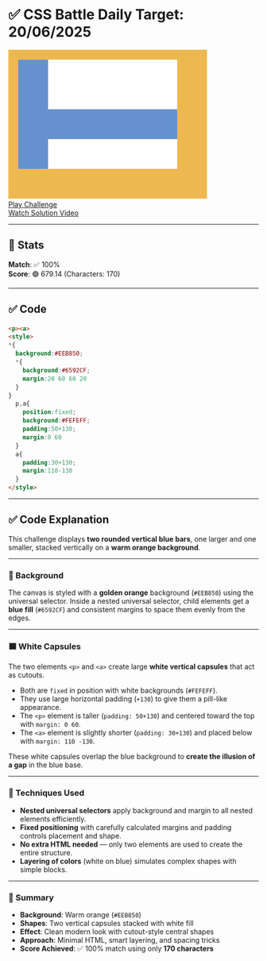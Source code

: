 # ✅ CSS Battle Daily Target: 20/06/2025

![Target](./images/20.png)  
[Play Challenge](https://cssbattle.dev/play/cWfGYKqrpqbCmDs1qoKx)  
[Watch Solution Video](https://youtube.com/shorts/3yidVVZU1vU)

---

## 🔢 Stats

**Match**: ✅ 100%  
**Score**: 🟢 679.14 (Characters: 170)

---

## ✅ Code

```html
<p><a>
<style>
*{
  background:#EEB850;
  *{
    background:#6592CF;
    margin:20 60 60 20
  }
}
  p,a{
    position:fixed;
    background:#FEFEFF;
    padding:50+130;
    margin:0 60
  }
  a{
    padding:30+130;
    margin:110-130
  }
</style>
```

---

## ✅ Code Explanation

This challenge displays **two rounded vertical blue bars**, one larger and one smaller, stacked vertically on a **warm orange background**.

---

### 🎨 Background

The canvas is styled with a **golden orange** background (`#EEB850`) using the universal selector. Inside a nested universal selector, child elements get a **blue fill** (`#6592CF`) and consistent margins to space them evenly from the edges.

---

### 🟦 White Capsules

The two elements `<p>` and `<a>` create large **white vertical capsules** that act as cutouts.

* Both are `fixed` in position with white backgrounds (`#FEFEFF`).
* They use large horizontal padding (`+130`) to give them a pill-like appearance.
* The `<p>` element is taller (`padding: 50+130`) and centered toward the top with `margin: 0 60`.
* The `<a>` element is slightly shorter (`padding: 30+130`) and placed below with `margin: 110 -130`.

These white capsules overlap the blue background to **create the illusion of a gap** in the blue base.

---

### 🧠 Techniques Used

* **Nested universal selectors** apply background and margin to all nested elements efficiently.
* **Fixed positioning** with carefully calculated margins and padding controls placement and shape.
* **No extra HTML needed** — only two elements are used to create the entire structure.
* **Layering of colors** (white on blue) simulates complex shapes with simple blocks.

---

### 🏁 Summary

* **Background**: Warm orange (`#EEB850`)
* **Shapes**: Two vertical capsules stacked with white fill
* **Effect**: Clean modern look with cutout-style central shapes
* **Approach**: Minimal HTML, smart layering, and spacing tricks
* **Score Achieved**: ✅ 100% match using only **170 characters**